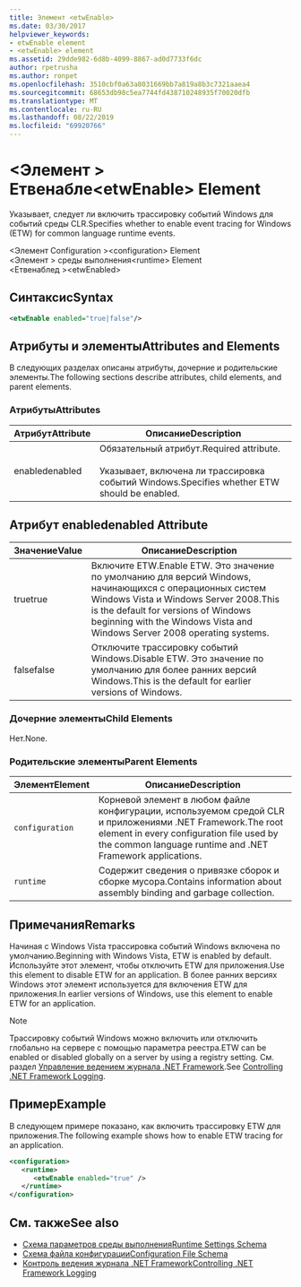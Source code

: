 ```yaml
---
title: Элемент <etwEnable>
ms.date: 03/30/2017
helpviewer_keywords:
- etwEnable element
- <etwEnable> element
ms.assetid: 29dde982-6d8b-4099-8867-ad0d7733f6dc
author: rpetrusha
ms.author: ronpet
ms.openlocfilehash: 3510cbf0a63a8031669bb7a819a8b3c7321aaea4
ms.sourcegitcommit: 68653db98c5ea7744fd438710248935f70020dfb
ms.translationtype: MT
ms.contentlocale: ru-RU
ms.lasthandoff: 08/22/2019
ms.locfileid: "69920766"
---
```

# <a name="etwenable-element"></a><span data-ttu-id="601c9-102">\<Элемент > Етвенабле</span><span class="sxs-lookup"><span data-stu-id="601c9-102">\<etwEnable> Element</span></span>
<span data-ttu-id="601c9-103">Указывает, следует ли включить трассировку событий Windows для событий среды CLR.</span><span class="sxs-lookup"><span data-stu-id="601c9-103">Specifies whether to enable event tracing for Windows (ETW) for common language runtime events.</span></span>  
  
 <span data-ttu-id="601c9-104">\<Элемент Configuration ></span><span class="sxs-lookup"><span data-stu-id="601c9-104">\<configuration> Element</span></span>  
<span data-ttu-id="601c9-105">\<Элемент > среды выполнения</span><span class="sxs-lookup"><span data-stu-id="601c9-105">\<runtime> Element</span></span>  
<span data-ttu-id="601c9-106">\<Етвенаблед ></span><span class="sxs-lookup"><span data-stu-id="601c9-106">\<etwEnabled></span></span>  
  
## <a name="syntax"></a><span data-ttu-id="601c9-107">Синтаксис</span><span class="sxs-lookup"><span data-stu-id="601c9-107">Syntax</span></span>  
  
```xml  
<etwEnable enabled="true|false"/>  
```  
  
## <a name="attributes-and-elements"></a><span data-ttu-id="601c9-108">Атрибуты и элементы</span><span class="sxs-lookup"><span data-stu-id="601c9-108">Attributes and Elements</span></span>  
 <span data-ttu-id="601c9-109">В следующих разделах описаны атрибуты, дочерние и родительские элементы.</span><span class="sxs-lookup"><span data-stu-id="601c9-109">The following sections describe attributes, child elements, and parent elements.</span></span>  
  
### <a name="attributes"></a><span data-ttu-id="601c9-110">Атрибуты</span><span class="sxs-lookup"><span data-stu-id="601c9-110">Attributes</span></span>  
  
|<span data-ttu-id="601c9-111">Атрибут</span><span class="sxs-lookup"><span data-stu-id="601c9-111">Attribute</span></span>|<span data-ttu-id="601c9-112">Описание</span><span class="sxs-lookup"><span data-stu-id="601c9-112">Description</span></span>|  
|---------------|-----------------|  
|<span data-ttu-id="601c9-113">enabled</span><span class="sxs-lookup"><span data-stu-id="601c9-113">enabled</span></span>|<span data-ttu-id="601c9-114">Обязательный атрибут.</span><span class="sxs-lookup"><span data-stu-id="601c9-114">Required attribute.</span></span><br /><br /> <span data-ttu-id="601c9-115">Указывает, включена ли трассировка событий Windows.</span><span class="sxs-lookup"><span data-stu-id="601c9-115">Specifies whether ETW should be enabled.</span></span>|  
  
## <a name="enabled-attribute"></a><span data-ttu-id="601c9-116">Атрибут enabled</span><span class="sxs-lookup"><span data-stu-id="601c9-116">enabled Attribute</span></span>  
  
|<span data-ttu-id="601c9-117">Значение</span><span class="sxs-lookup"><span data-stu-id="601c9-117">Value</span></span>|<span data-ttu-id="601c9-118">Описание</span><span class="sxs-lookup"><span data-stu-id="601c9-118">Description</span></span>|  
|-----------|-----------------|  
|<span data-ttu-id="601c9-119">true</span><span class="sxs-lookup"><span data-stu-id="601c9-119">true</span></span>|<span data-ttu-id="601c9-120">Включите ETW.</span><span class="sxs-lookup"><span data-stu-id="601c9-120">Enable ETW.</span></span> <span data-ttu-id="601c9-121">Это значение по умолчанию для версий Windows, начинающихся с операционных систем Windows Vista и Windows Server 2008.</span><span class="sxs-lookup"><span data-stu-id="601c9-121">This is the default for versions of Windows beginning with the Windows Vista and Windows Server 2008 operating systems.</span></span>|  
|<span data-ttu-id="601c9-122">false</span><span class="sxs-lookup"><span data-stu-id="601c9-122">false</span></span>|<span data-ttu-id="601c9-123">Отключите трассировку событий Windows.</span><span class="sxs-lookup"><span data-stu-id="601c9-123">Disable ETW.</span></span> <span data-ttu-id="601c9-124">Это значение по умолчанию для более ранних версий Windows.</span><span class="sxs-lookup"><span data-stu-id="601c9-124">This is the default for earlier versions of Windows.</span></span>|  
  
### <a name="child-elements"></a><span data-ttu-id="601c9-125">Дочерние элементы</span><span class="sxs-lookup"><span data-stu-id="601c9-125">Child Elements</span></span>  
 <span data-ttu-id="601c9-126">Нет.</span><span class="sxs-lookup"><span data-stu-id="601c9-126">None.</span></span>  
  
### <a name="parent-elements"></a><span data-ttu-id="601c9-127">Родительские элементы</span><span class="sxs-lookup"><span data-stu-id="601c9-127">Parent Elements</span></span>  
  
|<span data-ttu-id="601c9-128">Элемент</span><span class="sxs-lookup"><span data-stu-id="601c9-128">Element</span></span>|<span data-ttu-id="601c9-129">Описание</span><span class="sxs-lookup"><span data-stu-id="601c9-129">Description</span></span>|  
|-------------|-----------------|  
|`configuration`|<span data-ttu-id="601c9-130">Корневой элемент в любом файле конфигурации, используемом средой CLR и приложениями .NET Framework.</span><span class="sxs-lookup"><span data-stu-id="601c9-130">The root element in every configuration file used by the common language runtime and .NET Framework applications.</span></span>|  
|`runtime`|<span data-ttu-id="601c9-131">Содержит сведения о привязке сборок и сборке мусора.</span><span class="sxs-lookup"><span data-stu-id="601c9-131">Contains information about assembly binding and garbage collection.</span></span>|  
  
## <a name="remarks"></a><span data-ttu-id="601c9-132">Примечания</span><span class="sxs-lookup"><span data-stu-id="601c9-132">Remarks</span></span>  
 <span data-ttu-id="601c9-133">Начиная с Windows Vista трассировка событий Windows включена по умолчанию.</span><span class="sxs-lookup"><span data-stu-id="601c9-133">Beginning with Windows Vista, ETW is enabled by default.</span></span> <span data-ttu-id="601c9-134">Используйте этот элемент, чтобы отключить ETW для приложения.</span><span class="sxs-lookup"><span data-stu-id="601c9-134">Use this element to disable ETW for an application.</span></span> <span data-ttu-id="601c9-135">В более ранних версиях Windows этот элемент используется для включения ETW для приложения.</span><span class="sxs-lookup"><span data-stu-id="601c9-135">In earlier versions of Windows, use this element to enable ETW for an application.</span></span>  
  
> [!NOTE]
> <span data-ttu-id="601c9-136">Трассировку событий Windows можно включить или отключить глобально на сервере с помощью параметра реестра.</span><span class="sxs-lookup"><span data-stu-id="601c9-136">ETW can be enabled or disabled globally on a server by using a registry setting.</span></span> <span data-ttu-id="601c9-137">См. раздел [Управление ведением журнала .NET Framework](../../../performance/controlling-logging.md).</span><span class="sxs-lookup"><span data-stu-id="601c9-137">See [Controlling .NET Framework Logging](../../../performance/controlling-logging.md).</span></span>  
  
## <a name="example"></a><span data-ttu-id="601c9-138">Пример</span><span class="sxs-lookup"><span data-stu-id="601c9-138">Example</span></span>  
 <span data-ttu-id="601c9-139">В следующем примере показано, как включить трассировку ETW для приложения.</span><span class="sxs-lookup"><span data-stu-id="601c9-139">The following example shows how to enable ETW tracing for an application.</span></span>  
  
```xml  
<configuration>  
   <runtime>  
      <etwEnable enabled="true" />  
   </runtime>  
</configuration>  
```  
  
## <a name="see-also"></a><span data-ttu-id="601c9-140">См. также</span><span class="sxs-lookup"><span data-stu-id="601c9-140">See also</span></span>

- [<span data-ttu-id="601c9-141">Схема параметров среды выполнения</span><span class="sxs-lookup"><span data-stu-id="601c9-141">Runtime Settings Schema</span></span>](index.md)
- [<span data-ttu-id="601c9-142">Схема файла конфигурации</span><span class="sxs-lookup"><span data-stu-id="601c9-142">Configuration File Schema</span></span>](../index.md)
- [<span data-ttu-id="601c9-143">Контроль ведения журнала .NET Framework</span><span class="sxs-lookup"><span data-stu-id="601c9-143">Controlling .NET Framework Logging</span></span>](../../../performance/controlling-logging.md)
